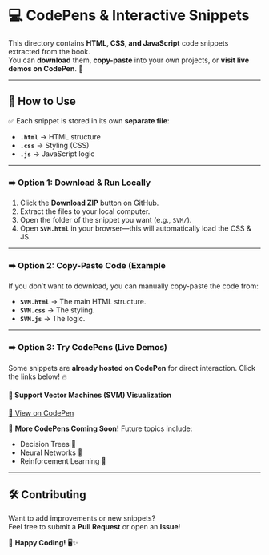 # 💻 CodePens & Interactive Snippets

This directory contains **HTML, CSS, and JavaScript** code snippets extracted from the book.  
You can **download** them, **copy-paste** into your own projects, or **visit live demos on CodePen**. 🚀  

---

## 📌 **How to Use**
✅ Each snippet is stored in its own **separate file**:
- **`.html`** → HTML structure  
- **`.css`** → Styling (CSS)  
- **`.js`** → JavaScript logic  


---

### **➡️ Option 1: Download & Run Locally**
1. Click the **Download ZIP** button on GitHub.  
2. Extract the files to your local computer.  
3. Open the folder of the snippet you want (e.g., `SVM/`).  
4. Open **`SVM.html`** in your browser—this will automatically load the CSS & JS.  

---

### **➡️ Option 2: Copy-Paste Code (Example**
If you don’t want to download, you can manually copy-paste the code from:  
- **`SVM.html`** → The main HTML structure.  
- **`SVM.css`** → The styling.  
- **`SVM.js`** → The logic.  

---

### **➡️ Option 3: Try CodePens (Live Demos)**
Some snippets are **already hosted on CodePen** for direct interaction. Click the links below! 🔥  

#### **🔗 Support Vector Machines (SVM) Visualization**
[🔗 View on CodePen](https://codepen.io/Hunter_Python840/full/azbVNEw)  

🚀 **More CodePens Coming Soon!** Future topics include:  
- Decision Trees 🌳  
- Neural Networks 🧠  
- Reinforcement Learning 🤖  

---

## 🛠️ **Contributing**
Want to add improvements or new snippets?  
Feel free to submit a **Pull Request** or open an **Issue**!  

💙 **Happy Coding!** 🖥️✨  
